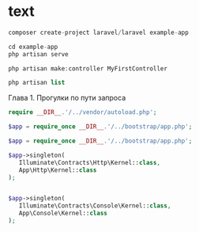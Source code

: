 # text
```php
composer create-project laravel/laravel example-app
```

```php
cd example-app
php artisan serve
```

```php
php artisan make:controller MyFirstController
```

```php
php artisan list
```

Глава 1. Прогулки по пути запроса

```php
require __DIR__.'/../vendor/autoload.php';
```

```php
$app = require_once __DIR__.'/../bootstrap/app.php';
```

```php
$app = require_once __DIR__.'/../bootstrap/app.php';
```
```php
$app->singleton(
   Illuminate\Contracts\Http\Kernel::class,
   App\Http\Kernel::class
);


$app->singleton(
   Illuminate\Contracts\Console\Kernel::class,
   App\Console\Kernel::class
);
```
